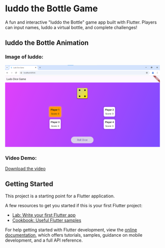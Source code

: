 # luddo the Bottle Game

A fun and interactive "luddo the Bottle" game app built with Flutter. Players can input names, luddo a virtual bottle, and complete challenges!

## luddo the Bottle Animation

### Image of luddo:
![luddo Example](assets/luddo.png)

### Video Demo:
[Download the video](assets/luddo.mp4)

## Getting Started

This project is a starting point for a Flutter application.

A few resources to get you started if this is your first Flutter project:

- [Lab: Write your first Flutter app](https://docs.flutter.dev/get-started/codelab)
- [Cookbook: Useful Flutter samples](https://docs.flutter.dev/cookbook)

For help getting started with Flutter development, view the
[online documentation](https://docs.flutter.dev/), which offers tutorials,
samples, guidance on mobile development, and a full API reference.
